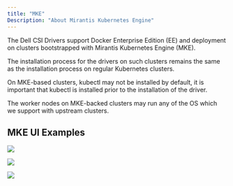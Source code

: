 ```yaml
---
title: "MKE"
Description: "About Mirantis Kubernetes Engine" 
---
```


The Dell CSI Drivers support Docker Enterprise Edition (EE) and deployment on clusters bootstrapped with Mirantis Kubernetes Engine (MKE).

The installation process for the drivers on such clusters remains the same as the installation process on regular Kubernetes clusters.

On MKE-based clusters, kubectl may not be installed by default, it is important that kubectl is installed prior to the installation of the driver.

The worker nodes on MKE-backed clusters may run any of the OS which we support with upstream clusters.

## MKE UI Examples

![](../first.png)

![](../second.png)

![](../third.png)

